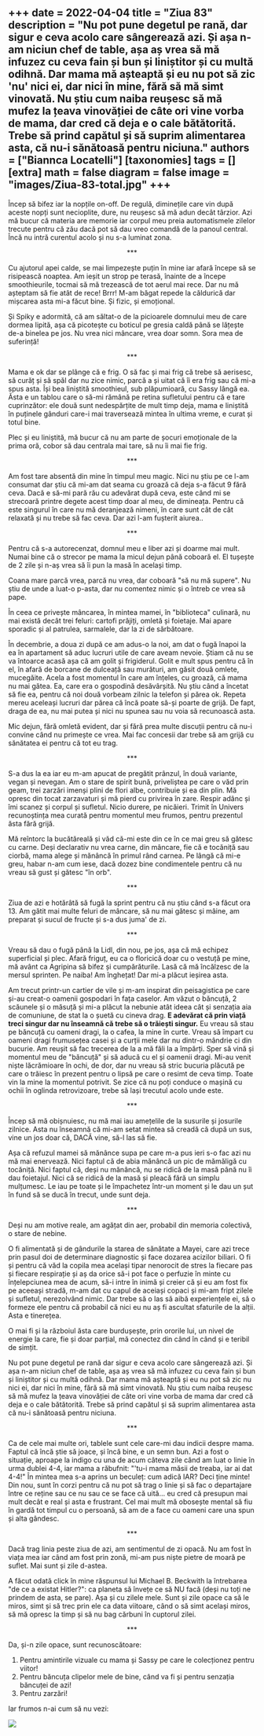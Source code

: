 
+++
date = 2022-04-04
title = "Ziua 83"
description = "Nu pot pune degetul pe rană, dar sigur e ceva acolo care sângerează azi. Și așa n-am niciun chef de table, așa aș vrea să mă infuzez cu ceva fain și bun și liniștitor și cu multă odihnă. Dar mama mă așteaptă și eu nu pot să zic 'nu' nici ei, dar nici în mine, fără să mă simt vinovată. Nu știu cum naiba reușesc să mă mufez la țeava vinovăției de câte ori vine vorba de mama, dar cred că deja e o cale bătătorită. Trebe să prind capătul și să suprim alimentarea asta, că nu-i sănătoasă pentru niciuna."
authors = ["Biannca Locatelli"]
[taxonomies]
tags = []
[extra]
math = false
diagram = false
image = "images/Ziua-83-total.jpg"
+++
---

Încep să bifez iar la nopțile on-off. De regulă, diminețile care vin după aceste nopți sunt necioplite, dure, nu reușesc să mă adun decât târzior. Azi mă bucur că materia are memorie iar corpul meu preia automatismele zilelor trecute pentru că zău dacă pot să dau vreo comandă de la panoul central. Încă nu intră curentul acolo și nu s-a luminat zona.

<p style="text-align: center;">***</p>

Cu ajutorul apei calde, se mai limpezește puțin în mine iar afară începe să se risipească noaptea. Am ieșit un strop pe terasă, înainte de a începe smoothieurile, tocmai să mă trezească de tot aerul mai rece. Dar nu mă așteptam să fie atât de rece! Brrr! M-am băgat repede la căldurică dar mișcarea asta mi-a făcut bine. Și fizic, și emoțional.

Și Spiky e adormită, că am săltat-o de la picioarele domnului meu de care dormea lipită, așa că picotește cu boticul pe gresia caldă până se lățește de-a binelea pe jos. Nu vrea nici mâncare, vrea doar somn. Sora mea de suferință!

<p style="text-align: center;">***</p>

Mama e ok dar se plânge că e frig. O să fac și mai frig că trebe să aerisesc, să curăț și să spăl dar nu zice nimic, parcă a și uitat că îi era frig sau că mi-a spus asta. Își bea liniștită smoothieul, sub plăpumioară, cu Sassy lângă ea. Ăsta e un tablou care o să-mi rămână pe retina sufletului pentru că e tare cuprinzător: ele două sunt nedespărțite de mult timp deja, mama e liniștită în puținele gânduri care-i mai traversează mintea în ultima vreme, e curat și totul bine.

Plec și eu liniștită, mă bucur că nu am parte de șocuri emoționale de la prima oră, cobor să dau centrala mai tare, să nu îi mai fie frig.

<p style="text-align: center;">***</p>

Am fost tare absentă din mine în timpul meu magic. Nici nu știu pe ce l-am consumat dar știu că mi-am dat seama cu groază că deja s-a făcut 9 fără ceva. Dacă e să-mi pară rău cu adevărat după ceva, este când mi se strecoară printre degete acest timp doar al meu, de dimineața. Pentru că este singurul în care nu mă deranjează nimeni, în care sunt cât de cât relaxată și nu trebe să fac ceva. Dar azi l-am fușterit aiurea..

<p style="text-align: center;">***</p>

Pentru că s-a autorecenzat, domnul meu e liber azi și doarme mai mult. Numai bine că o strecor pe mama la micul dejun până coboară el. El tușește de 2 zile și n-aș vrea să îi pun la masă în același timp.

Coana mare parcă vrea, parcă nu vrea, dar coboară "să nu mă supere". Nu știu de unde a luat-o p-asta, dar nu comentez nimic și o întreb ce vrea să pape.

În ceea ce privește mâncarea, în mintea mamei, în "biblioteca" culinară, nu mai există decât trei feluri: cartofi prăjiți, omletă și foietaje. Mai apare sporadic și al patrulea, sarmalele, dar la zi de sărbătoare.

În decembrie, a doua zi după ce am adus-o la noi, am dat o fugă înapoi la ea în apartament să aduc lucruri utile de care aveam nevoie. Știam că nu se va întoarce acasă așa că am golit și frigiderul. Golit e mult spus pentru că în el, în afară de borcane de dulceață sau murături, am găsit două omlete, mucegăite. Acela a fost momentul în care am înțeles, cu groază, că mama nu mai gătea. Ea, care era o gospodină desăvârșită. Nu știu când a încetat să fie ea, pentru că noi două vorbeam zilnic la telefon și părea ok. Repeta mereu aceleași lucruri dar părea că încă poate să-și poarte de grijă. De fapt, draga de ea, nu mai putea și nici nu spunea sau nu voia să recunoască asta.

Mic dejun, fără omletă evident, dar și fără prea multe discuții pentru că nu-i convine când nu primește ce vrea. Mai fac concesii dar trebe să am grijă cu sănătatea ei pentru că tot eu trag.

<p style="text-align: center;">***</p>

S-a dus la ea iar eu m-am apucat de pregătit prânzul, în două variante, vegan și nevegan. Am o stare de spirit bună, priveliștea pe care o văd prin geam, trei zarzări imenși plini de flori albe, contribuie și ea din plin. Mă opresc din tocat zarzavaturi și mă pierd cu privirea în zare. Respir adânc și îmi scanez și corpul și sufletul. Nicio durere, pe nicăieri. Trimit în Univers recunoștința mea curată pentru momentul meu frumos, pentru prezentul ăsta fără grijă.

Mă reîntorc la bucătăreală și văd că-mi este din ce în ce mai greu să gătesc cu carne. Deși declarativ nu vrea carne, din mâncare, fie că e tocăniță sau ciorbă, mama alege și mănâncă în primul rând carnea. Pe lângă că mi-e greu, habar n-am cum iese, dacă dozez bine condimentele pentru că nu vreau să gust și gătesc "în orb".

<p style="text-align: center;">***</p>

Ziua de azi e hotărâtă să fugă la sprint pentru că nu știu când s-a făcut ora 13. Am gătit mai multe feluri de mâncare, să nu mai gătesc și mâine, am preparat și sucul de fructe și s-a dus juma' de zi.

<p style="text-align: center;">***</p>

Vreau să dau o fugă până la Lidl, din nou, pe jos, așa că mă echipez superficial și plec. Afară friguț, eu ca o floricică doar cu o vestuță pe mine, mă avânt ca Agripina să bifez și cumpărăturile. Lasă că mă încălzesc de la mersul sprinten. Pe naiba! Am înghețat! Dar mi-a plăcut ieșirea asta.

Am trecut printr-un cartier de vile și m-am inspirat din peisagistica pe care și-au creat-o oamenii gospodari în fața caselor. Am văzut o băncuță, 2 scăunele și o măsuță și mi-a plăcut la nebunie atât ideea cât și senzația aia de comuniune, de stat la o șuetă cu cineva drag. **E adevărat că prin viață treci singur dar nu înseamnă că trebe să o trăiești singur.** Eu vreau să stau pe băncuță cu oameni dragi, la o cafea, la mine în curte. Vreau să împart cu oameni dragi frumusețea casei și a curții mele dar nu dintr-o mândrie ci din bucurie. Am reușit să fac trecerea de la a mă făli la a împărți. Sper să vină și momentul meu de "băncuță" și să aducă cu el și oamenii dragi. Mi-au venit niște lăcrămioare în ochi, de dor, dar nu vreau să stric bucuria plăcută pe care o trăiesc în prezent pentru o lipsă pe care o resimt de ceva timp. Toate vin la mine la momentul potrivit. Se zice că nu poți conduce o mașină cu ochii în oglinda retrovizoare, trebe să lași trecutul acolo unde este.

<p style="text-align: center;">***</p>

Încep să mă obișnuiesc, nu mă mai iau amețelile de la susurile și josurile zilnice. Asta nu înseamnă că mi-am setat mintea să creadă că după un sus, vine un jos doar că, DACĂ vine, să-l las să fie.

Așa că refuzul mamei să mănânce supa pe care m-a pus ieri s-o fac azi nu mă mai enervează. Nici faptul că de abia mănâncă un pic de mămăligă cu tocăniță. Nici faptul că, deși nu mănâncă, nu se ridică de la masă până nu îi dau foietajul. Nici că se ridică de la masă și pleacă fără un simplu mulțumesc. Le iau pe toate și le împachetez într-un moment și le dau un șut în fund să se ducă în trecut, unde sunt deja.

<p style="text-align: center;">***</p>

Deși nu am motive reale, am agățat din aer, probabil din memoria colectivă, o stare de nebine.

O fi alimentată și de gândurile la starea de sănătate a Mayei, care azi trece prin pasul doi de determinare diagnostic și face dozarea acizilor biliari. O fi și pentru că văd la copila mea același tipar nenorocit de stres la fiecare pas și fiecare respirație și aș da orice să-i pot face o perfuzie în minte cu înțelepciunea mea de acum, să-i intre în inimă și creier că și eu am fost fix pe aceeași stradă, m-am dat cu capul de aceiași copaci și mi-am fript zilele și sufletul, nerezolvând nimic. Dar trebe să o las să aibă experiențele ei, să o formeze ele pentru că probabil că nici eu nu aș fi ascultat sfaturile de la alții. Asta e tinerețea.

O mai fi și la războiul ăsta care burdușește, prin ororile lui, un nivel de energie la care, fie și doar parțial, mă conectez din când în când și e teribil de simțit.

Nu pot pune degetul pe rană dar sigur e ceva acolo care sângerează azi. Și așa n-am niciun chef de table, așa aș vrea să mă infuzez cu ceva fain și bun și liniștitor și cu multă odihnă. Dar mama mă așteaptă și eu nu pot să zic nu nici ei, dar nici în mine, fără să mă simt vinovată. Nu știu cum naiba reușesc să mă mufez la țeava vinovăției de câte ori vine vorba de mama dar cred că deja e o cale bătătorită. Trebe să prind capătul și să suprim alimentarea asta că nu-i sănătoasă pentru niciuna.

<p style="text-align: center;">***</p>

Ca de cele mai multe ori, tablele sunt cele care-mi dau indicii despre mama. Faptul că încă știe să joace, și încă bine, e un semn bun. Azi a fost o situație, aproape la indigo cu una de acum câteva zile când am luat o linie în urma dublei 4-4, iar mama a răbufnit: "'tu-i mama măsii de treaba, iar ai dat 4-4!" În mintea mea s-a aprins un beculeț: cum adică IAR? Deci ține minte! Din nou, sunt în corzi pentru că nu pot să trag o linie și să fac o departajare între ce reține sau ce nu sau ce se face că uită… eu cred că presupun mai mult decât e real și asta e frustrant. Cel mai mult mă obosește mental să fiu în gardă tot timpul cu o persoană, să am de a face cu oameni care una spun și alta gândesc.

<p style="text-align: center;">***</p>

Dacă trag linia peste ziua de azi, am sentimentul de zi opacă. Nu am fost în viața mea iar când am fost prin zonă, mi-am pus niște pietre de moară pe suflet. Mai sunt și zile d-astea.

A făcut odată click în mine răspunsul lui Michael B. Beckwith la întrebarea "de ce a existat Hitler?": ca planeta să învețe ce să NU facă (deși nu toți ne prindem de asta, se pare). Așa și cu zilele mele. Sunt și zile opace ca să le miros, simt și să trec prin ele ca data viitoare, când o să simt același miros, să mă opresc la timp și să nu bag cărbuni în cuptorul zilei.

<p style="text-align: center;">***</p>

Da, și-n zile opace, sunt recunoscătoare:

1. Pentru amintirile vizuale cu mama și Sassy pe care le colecționez pentru viitor!
2. Pentru băncuța clipelor mele de bine, când va fi și pentru senzația băncuței de azi!
3. Pentru zarzări!

Iar frumos n-ai cum să nu vezi:

<div class="flex justify-center">
  <img src="images/ziua-83.jpeg" />
</div>
